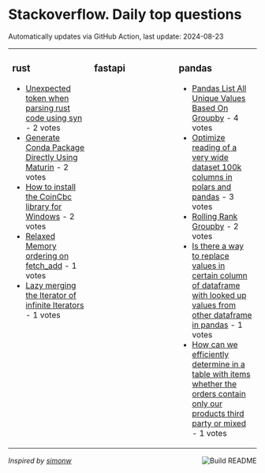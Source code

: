 # Stackoverflow. Daily top questions 

Automatically updates via GitHub Action, last update: <!-- date starts -->2024-08-23<!-- date ends -->


<table><tr><td valign="top" width="33%">

### rust
<!-- rust starts -->
* [Unexpected token when parsing rust code using syn](https://stackoverflow.com/questions/78901374/unexpected-token-when-parsing-rust-code-using-syn) - 2 votes
* [Generate Conda Package Directly Using Maturin](https://stackoverflow.com/questions/78903969/generate-conda-package-directly-using-maturin) - 2 votes
* [How to install the CoinCbc library for Windows](https://stackoverflow.com/questions/78899898/how-to-install-the-coincbc-library-for-windows) - 2 votes
* [Relaxed Memory ordering on fetch_add](https://stackoverflow.com/questions/78906621/relaxed-memory-ordering-on-fetch-add) - 1 votes
* [Lazy merging the Iterator of infinite Iterators](https://stackoverflow.com/questions/78906505/lazy-merging-the-iterator-of-infinite-iterator-s) - 1 votes
<!-- rust ends -->
</td><td valign="top" width="34%">


### fastapi
<!-- fastapi starts -->

<!-- fastapi ends -->
</td><td valign="top" width="34%">


### pandas
<!-- pandas starts -->
* [Pandas List All Unique Values Based On Groupby](https://stackoverflow.com/questions/78903730/pandas-list-all-unique-values-based-on-groupby) - 4 votes
* [Optimize reading of a very wide dataset 100k columns in polars and pandas](https://stackoverflow.com/questions/78902884/optimize-reading-of-a-very-wide-dataset-100k-columns-in-polars-and-pandas) - 3 votes
* [Rolling Rank Groupby](https://stackoverflow.com/questions/78902666/rolling-rank-groupby) - 2 votes
* [Is there a way to replace values in certain column of dataframe with looked up values from other dataframe in pandas](https://stackoverflow.com/questions/78905136/is-there-a-way-to-replace-values-in-certain-column-of-dataframe-with-looked-up-v) - 1 votes
* [How can we efficiently determine in a table with items whether the orders contain only our products  third party or mixed](https://stackoverflow.com/questions/78901476/how-can-we-efficiently-determine-in-a-table-with-items-whether-the-orders-contai) - 1 votes
<!-- pandas ends -->
</td></tr></table>

<a href="https://github.com/hp0404/hp0404/actions"><img src="https://github.com/hp0404/hp0404/workflows/Build%20README/badge.svg" align="right" alt="Build README"></a> <p>*Inspired by  [simonw](https://github.com/simonw/simonw)*</p>
